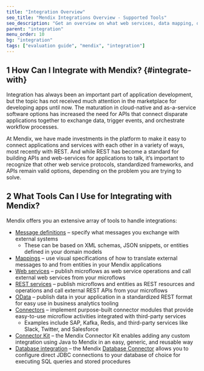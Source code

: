 ```yaml
---
title: "Integration Overview"
seo_title: "Mendix Integrations Overview - Supported Tools"
seo_description: "Get an overview on what web services, data mapping, databases & connectors are compatible with Mendix from the official evaluation guide."
parent: "integration"
menu_order: 10
bg: "integration"
tags: ["evaluation guide", "mendix", "integration"]
---
```


## 1 How Can I Integrate with Mendix? {#integrate-with}

Integration has always been an important part of application development, but the topic has not received much attention in the marketplace for developing apps until now. The maturation in cloud-native and as-a-service software options has increased the need for APIs that connect disparate applications together to exchange data, trigger events, and orchestrate workflow processes.

At Mendix, we have made investments in the platform to make it easy to connect applications and services with each other in a variety of ways, most recently with REST. And while REST has become a standard for building APIs and web-services for applications to talk, it’s important to recognize that other web service protocols, standardized frameworks, and APIs remain valid options, depending on the problem you are trying to solve.

## 2 What Tools Can I Use for Integrating with Mendix?

Mendix offers you an extensive array of tools to handle integrations:

* [Message definitions](data-mappings#message-definition) – specify what messages you exchange with external systems
  * These can be based on XML schemas, JSON snippets, or entities defined in your domain models
* [Mappings](data-mappings) – use visual specifications of how to translate external messages to and from entities in your Mendix applications
* [Web services](service-consumption#consume-rest-api) – publish microflows as web service operations and call external web services from your microflows
* [REST services](service-consumption#consume-rest-api) – publish microflows and entities as REST resources and operations and call external REST APIs from your microflows
* [OData](data-querying#odata) – publish data in your application in a standardized REST format for easy use in business analytics tooling
* [Connectors](../app-lifecycle/app-store#connectors) – implement purpose-built connector modules that provide easy-to-use microflow activities integrated with third-party services
  * Examples include SAP, Kafka, Redis, and third-party services like Slack, Twitter, and Salesforce
* [Connector Kit](../enterprise-capabilities/extensibility#connector-kit) – the Mendix Connector Kit enables adding any custom integration using Java to Mendix in an easy, generic, and reusable way
* [Database integration](external-data#external-sql) – the Mendix [Database Connector](https://appstore.home.mendix.com/link/app/2888/) allows you to configure direct JDBC connections to your database of choice for executing SQL queries and stored procedures
